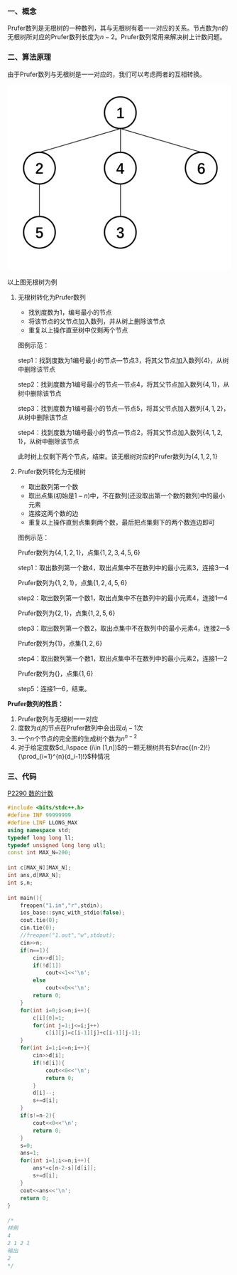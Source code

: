 ### 一、概念

Prufer数列是无根树的一种数列，其与无根树有着一一对应的关系。节点数为$n$的无根树所对应的Prufer数列长度为$n-2$。Prufer数列常用来解决树上计数问题。

### 二、算法原理

由于Prufer数列与无根树是一一对应的，我们可以考虑两者的互相转换。

![alg10-pic1](img\alg10-pic1.png)

以上图无根树为例

1. 无根树转化为Prufer数列

    - 找到度数为$1$，编号最小的节点
    - 将该节点的父节点加入数列，并从树上删除该节点
    - 重复以上操作直至树中仅剩两个节点

    图例示范：

    step1：找到度数为$1$编号最小的节点—节点$3$，将其父节点加入数列$\{4\}$，从树中删除该节点

    step2：找到度数为$1$编号最小的节点—节点$4$，将其父节点加入数列$\{4,1\}$，从树中删除该节点

    step3：找到度数为$1$编号最小的节点—节点$5$，将其父节点加入数列$\{4,1,2\}$，从树中删除该节点

    step4：找到度数为$1$编号最小的节点—节点$2$，将其父节点加入数列$\{4,1,2,1\}$，从树中删除该节点

    此时树上仅剩下两个节点，结束。该无根树对应的Prufer数列为$\{4,1,2,1\}$

2. Prufer数列转化为无根树

    - 取出数列第一个数
    - 取出点集(初始是$1-n$)中，不在数列(还没取出第一个数的数列)中的最小元素
    - 连接这两个数的边
    - 重复以上操作直到点集剩两个数，最后把点集剩下的两个数连边即可

    图例示范：

    Prufer数列为$\{4,1,2,1\}$，点集$\{1,2,3,4,5,6\}$

    step1：取出数列第一个数$4$，取出点集中不在数列中的最小元素$3$，连接$3—4$

    Prufer数列为$\{1,2,1\}$，点集$\{1,2,4,5,6\}$

    step2：取出数列第一个数$1$，取出点集中不在数列中的最小元素$4$，连接$1—4$

    Prufer数列为$\{2,1\}$，点集$\{1,2,5,6\}$

    step3：取出数列第一个数$2$，取出点集中不在数列中的最小元素$4$，连接$2—5$

    Prufer数列为$\{1\}$，点集$\{1,2,6\}$

    step4：取出数列第一个数$1$，取出点集中不在数列中的最小元素$2$，连接$1—2$

    Prufer数列为$\{\}$，点集$\{1,6\}$

    step5：连接$1—6$，结束。

**Prufer数列的性质：**

1. Prufer数列与无根树一一对应
2. 度数为$d_i$的节点在Prufer数列中会出现$d_i-1$次
3. 一个$n$个节点的完全图的生成树个数为$n^{n-2}$
4. 对于给定度数$d_i\space (i\in [1,n])$的一颗无根树共有$\frac{(n-2)!}{\prod_{i=1}^{n}(d_i-1)!}$种情况

### 三、代码

[P2290 数的计数](https://www.luogu.com.cn/problem/P2290)

```c++
#include <bits/stdc++.h>
#define INF 99999999
#define LINF LLONG_MAX
using namespace std;
typedef long long ll;
typedef unsigned long long ull;
const int MAX_N=200;

int c[MAX_N][MAX_N];
int ans,d[MAX_N];
int s,n;

int main(){
    freopen("1.in","r",stdin);
    ios_base::sync_with_stdio(false);
    cout.tie(0);
    cin.tie(0);
    //freopen("1.out","w",stdout);
    cin>>n;
    if(n==1){
        cin>>d[1];
        if(!d[1])
            cout<<1<<'\n';
        else
            cout<<0<<'\n';
        return 0;
    }
    for(int i=0;i<=n;i++){
        c[i][0]=1;
        for(int j=1;j<=i;j++)
            c[i][j]=c[i-1][j]+c[i-1][j-1];
    }
    for(int i=1;i<=n;i++){
        cin>>d[i];
        if(!d[i]){
            cout<<0<<'\n';
            return 0;
        }
        d[i]--;
        s+=d[i];
    }
    if(s!=n-2){
        cout<<0<<'\n';
        return 0;
    }
    s=0;
    ans=1;
    for(int i=1;i<=n;i++){
        ans*=c[n-2-s][d[i]];
        s+=d[i];
    }
    cout<<ans<<'\n';
    return 0;
}

/*
样例 
4                     
2 1 2 1
输出
2
*/
```

